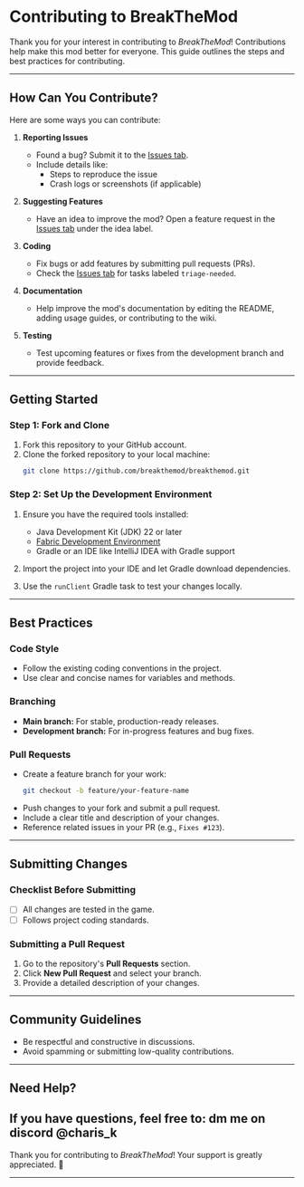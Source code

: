 # **Contributing to BreakTheMod**

Thank you for your interest in contributing to *BreakTheMod*! Contributions help make this mod better for everyone. This
guide outlines the steps and best practices for contributing.

---

## **How Can You Contribute?**

Here are some ways you can contribute:

1. **Reporting Issues**
    - Found a bug? Submit it to the [Issues tab](https://github.com/breakthebot/BreakTheMod/issues).
    - Include details like:
        - Steps to reproduce the issue
        - Crash logs or screenshots (if applicable)

2. **Suggesting Features**
    - Have an idea to improve the mod? Open a feature request in
      the [Issues tab](https://github.com/breakthebot/BreakTheMod/issues) under the idea label.

3. **Coding**
    - Fix bugs or add features by submitting pull requests (PRs).
    - Check the [Issues tab](https://github.com/breakthebot/BreakTheMod/issues) for tasks labeled `triage-needed`.

4. **Documentation**
    - Help improve the mod's documentation by editing the README, adding usage guides, or contributing to the wiki.

5. **Testing**
    - Test upcoming features or fixes from the development branch and provide feedback.

---

## **Getting Started**

### **Step 1: Fork and Clone**

1. Fork this repository to your GitHub account.
2. Clone the forked repository to your local machine:
   ```bash
   git clone https://github.com/breakthemod/breakthemod.git
   ```

### **Step 2: Set Up the Development Environment**

1. Ensure you have the required tools installed:
    - Java Development Kit (JDK) 22 or later
    - [Fabric Development Environment](https://fabricmc.net/ )
    - Gradle or an IDE like IntelliJ IDEA with Gradle support

2. Import the project into your IDE and let Gradle download dependencies.

3. Use the `runClient` Gradle task to test your changes locally.

---

## **Best Practices**

### **Code Style**

- Follow the existing coding conventions in the project.
- Use clear and concise names for variables and methods.

### **Branching**

- **Main branch:** For stable, production-ready releases.
- **Development branch:** For in-progress features and bug fixes.

### **Pull Requests**

- Create a feature branch for your work:
   ```bash
   git checkout -b feature/your-feature-name
   ```
- Push changes to your fork and submit a pull request.
- Include a clear title and description of your changes.
- Reference related issues in your PR (e.g., `Fixes #123`).

---

## **Submitting Changes**

### **Checklist Before Submitting**

- [ ] All changes are tested in the game.
- [ ] Follows project coding standards.

### **Submitting a Pull Request**

1. Go to the repository's **Pull Requests** section.
2. Click **New Pull Request** and select your branch.
3. Provide a detailed description of your changes.

---

## **Community Guidelines**

- Be respectful and constructive in discussions.
- Avoid spamming or submitting low-quality contributions.

---

## **Need Help?**

If you have questions, feel free to:
dm me on discord @charis_k
---

Thank you for contributing to *BreakTheMod*! Your support is greatly appreciated. 🎉

--- 
